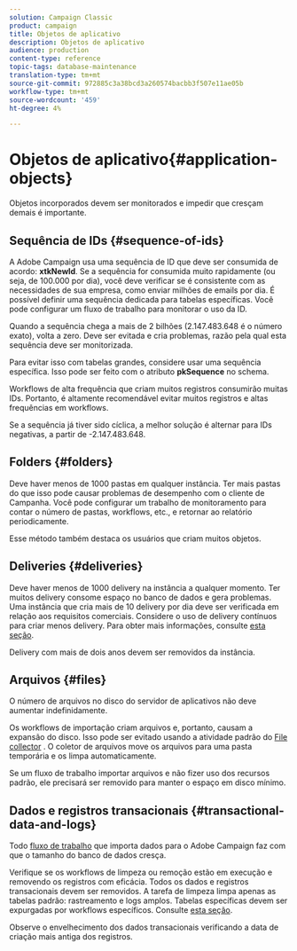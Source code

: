```yaml
---
solution: Campaign Classic
product: campaign
title: Objetos de aplicativo
description: Objetos de aplicativo
audience: production
content-type: reference
topic-tags: database-maintenance
translation-type: tm+mt
source-git-commit: 972885c3a38bcd3a260574bacbb3f507e11ae05b
workflow-type: tm+mt
source-wordcount: '459'
ht-degree: 4%

---
```



# Objetos de aplicativo{#application-objects}

Objetos incorporados devem ser monitorados e impedir que cresçam demais é importante.

## Sequência de IDs {#sequence-of-ids}

A Adobe Campaign usa uma sequência de ID que deve ser consumida de acordo: **xtkNewId**. Se a sequência for consumida muito rapidamente (ou seja, de 100.000 por dia), você deve verificar se é consistente com as necessidades de sua empresa, como enviar milhões de emails por dia. É possível definir uma sequência dedicada para tabelas específicas. Você pode configurar um fluxo de trabalho para monitorar o uso da ID.

Quando a sequência chega a mais de 2 bilhões (2.147.483.648 é o número exato), volta a zero. Deve ser evitada e cria problemas, razão pela qual esta sequência deve ser monitorizada.

Para evitar isso com tabelas grandes, considere usar uma sequência específica. Isso pode ser feito com o atributo **pkSequence** no schema.

Workflows de alta frequência que criam muitos registros consumirão muitas IDs. Portanto, é altamente recomendável evitar muitos registros e altas frequências em workflows.

Se a sequência já tiver sido cíclica, a melhor solução é alternar para IDs negativas, a partir de -2.147.483.648.

## Folders {#folders}

Deve haver menos de 1000 pastas em qualquer instância. Ter mais pastas do que isso pode causar problemas de desempenho com o cliente de Campanha. Você pode configurar um trabalho de monitoramento para contar o número de pastas, workflows, etc., e retornar ao relatório periodicamente.

Esse método também destaca os usuários que criam muitos objetos.

## Deliveries {#deliveries}

Deve haver menos de 1000 delivery na instância a qualquer momento. Ter muitos delivery consome espaço no banco de dados e gera problemas. Uma instância que cria mais de 10 delivery por dia deve ser verificada em relação aos requisitos comerciais. Considere o uso de delivery contínuos para criar menos delivery. Para obter mais informações, consulte [esta seção](../../workflow/using/continuous-delivery.md).

Delivery com mais de dois anos devem ser removidos da instância.

## Arquivos {#files}

O número de arquivos no disco do servidor de aplicativos não deve aumentar indefinidamente.

Os workflows de importação criam arquivos e, portanto, causam a expansão do disco. Isso pode ser evitado usando a atividade padrão do [File collector](../../workflow/using/file-collector.md) . O coletor de arquivos move os arquivos para uma pasta temporária e os limpa automaticamente.

Se um fluxo de trabalho importar arquivos e não fizer uso dos recursos padrão, ele precisará ser removido para manter o espaço em disco mínimo.

## Dados e registros transacionais {#transactional-data-and-logs}

Todo [fluxo de trabalho](../../workflow/using/data-life-cycle.md#work-table) que importa dados para o Adobe Campaign faz com que o tamanho do banco de dados cresça.

Verifique se os workflows de limpeza ou remoção estão em execução e removendo os registros com eficácia. Todos os dados e registros transacionais devem ser removidos. A tarefa de limpeza limpa apenas as tabelas padrão: rastreamento e logs amplos. Tabelas específicas devem ser expurgadas por workflows específicos. Consulte [esta seção](../../workflow/using/monitoring-workflow-execution.md#purging-the-logs).

Observe o envelhecimento dos dados transacionais verificando a data de criação mais antiga dos registros.
